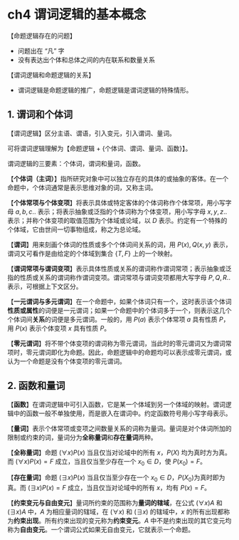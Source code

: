 # ch4 谓词逻辑的基本概念

【命题逻辑存在的问题】

- 问题出在 “凡” 字
- 没有表达出个体和总体之间的内在联系和数量关系

【谓词逻辑和命题逻辑的关系】

- 谓词逻辑是命题逻辑的推广，命题逻辑是谓词逻辑的特殊情形。

## 1. 谓词和个体词

【谓词逻辑】区分主语、谓语，引入变元，引入谓词、量词。

可将谓词逻辑理解为【命题逻辑 + {个体词、谓词、量词、函数}】。

谓词逻辑的三要素：个体词，谓词和量词，函数。

【**个体词（主词）**】指所研究对象中可以独立存在的具体的或抽象的客体。在一个命题中，个体词通常是表示思维对象的词，又称主词。

【**个体常项与个体变项**】将表示具体或特定客体的个体词称作个体常项，用小写字母 $a,b,c..$ 表示；将表示抽象或泛指的个体词称为个体变项，用小写字母 $x,y,z..$ 表示；并称个体变项的取值范围为个体域或论域，以 $D$ 表示。约定有一个特殊的个体域，它由世间一切事物组成，称之为总论域。

【**谓词**】用来刻画个体词的性质或多个个体词间关系的词，用 $P(x),Q(x,y)$ 表示，谓词又可看作是由给定的个体域到集合 $\{T,F\}$ 上的一个映射。

【**谓词常项与谓词变项**】表示具体性质或关系的谓词称作谓词常项；表示抽象或泛指的性质或关系的谓词称作谓词变项。谓词常项与谓词变项都用大写字母 $P,Q,R..$ 表示，可根据上下文区分。

【**一元谓词与多元谓词**】在一个命题中，如果个体词只有一个，这时表示该个体词**性质或属性**的词便是一元谓词；如果一个命题中的个体词多于一个，则表示这几个个体词间**关系**的词便是多元谓词。一般的，用 $P(a)$ 表示个体常项 $a$ 具有性质 $P$，用 $P(x)$ 表示个体变项 $x$ 具有性质 $P$。

【**零元谓词**】将不带个体变项的谓词称为零元谓词，当此时的零元谓词又为谓词常项时，零元谓词即化为命题。因此，命题逻辑中的命题均可以表示成零元谓词，或认为一个命题是没有个体变项的零元谓词。

## 2. 函数和量词

【**函数**】在谓词逻辑中可引入函数，它是某一个体域到另一个体域的映射。谓词逻辑中的函数一般不单独使用，而是嵌入在谓词中。约定函数符号用小写字母表示。

【**量词**】表示个体常项或变项之间数量关系的词称为量词。量词是对个体词所加的限制或约束的词，量词分为**全称量词**和**存在量词**两种。

【**全称量词**】命题 $(\forall x)P(x)$ 当且仅当对论域中的所有 $x$，$P(X)$ 均为真时方为真。而 $(\forall x)P(x) = F$ 成立，当且仅当至少存在一个 $x_0\in D$，使 $P(x_0) = F$。

【**存在量词**】命题 $(\exists x)P(x)$ 当且仅当至少存在一个 $x_0\in D$，$P(X_0)$为真时即为真。而 $(\exists x)P(x) = F$ 成立，当且仅当对论域中的所有 $x$，均有 $P(x) = F$。

【**约束变元与自由变元**】量词所约束的范围称为**量词的辖域**，在公式 $(\forall x)A$ 和 $(\exists x)A$ 中，$A$ 为相应量词的辖域，在 $(\forall x)$ 和 $(\exists x)$ 的辖域中，$x$ 的所有出现都称为**约束出现**。所有约束出现的变元称为**约束变元**。$A$ 中不是约束出现的其它变元均称为**自由变元**。一个谓词公式如果无自由变元，它就表示一个命题。